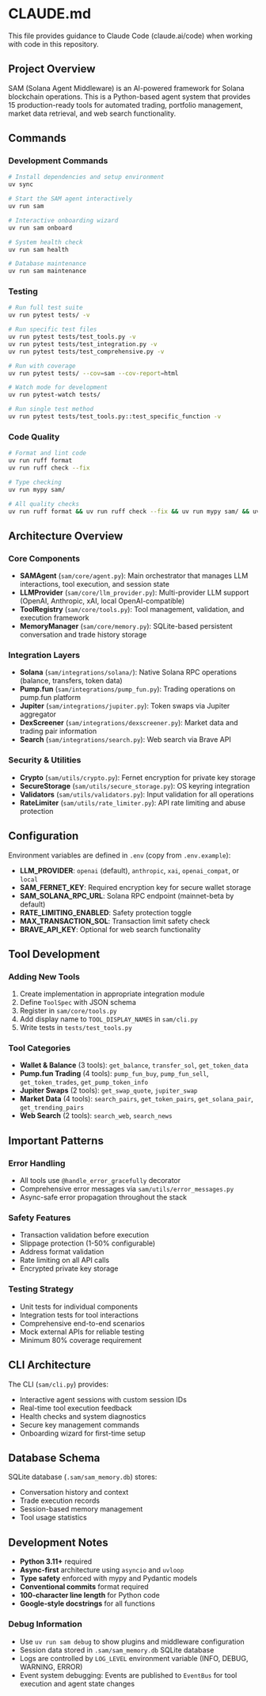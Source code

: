 # CLAUDE.md

This file provides guidance to Claude Code (claude.ai/code) when working with code in this repository.

## Project Overview

SAM (Solana Agent Middleware) is an AI-powered framework for Solana blockchain operations. This is a Python-based agent system that provides 15 production-ready tools for automated trading, portfolio management, market data retrieval, and web search functionality.

## Commands

### Development Commands
```bash
# Install dependencies and setup environment
uv sync

# Start the SAM agent interactively
uv run sam

# Interactive onboarding wizard
uv run sam onboard

# System health check
uv run sam health

# Database maintenance
uv run sam maintenance
```

### Testing
```bash
# Run full test suite
uv run pytest tests/ -v

# Run specific test files
uv run pytest tests/test_tools.py -v
uv run pytest tests/test_integration.py -v
uv run pytest tests/test_comprehensive.py -v

# Run with coverage
uv run pytest tests/ --cov=sam --cov-report=html

# Watch mode for development
uv run pytest-watch tests/

# Run single test method
uv run pytest tests/test_tools.py::test_specific_function -v
```

### Code Quality
```bash
# Format and lint code
uv run ruff format
uv run ruff check --fix

# Type checking
uv run mypy sam/

# All quality checks
uv run ruff format && uv run ruff check --fix && uv run mypy sam/ && uv run pytest tests/ -v
```

## Architecture Overview

### Core Components
- **SAMAgent** (`sam/core/agent.py`): Main orchestrator that manages LLM interactions, tool execution, and session state
- **LLMProvider** (`sam/core/llm_provider.py`): Multi-provider LLM support (OpenAI, Anthropic, xAI, local OpenAI-compatible)
- **ToolRegistry** (`sam/core/tools.py`): Tool management, validation, and execution framework
- **MemoryManager** (`sam/core/memory.py`): SQLite-based persistent conversation and trade history storage

### Integration Layers
- **Solana** (`sam/integrations/solana/`): Native Solana RPC operations (balance, transfers, token data)
- **Pump.fun** (`sam/integrations/pump_fun.py`): Trading operations on pump.fun platform
- **Jupiter** (`sam/integrations/jupiter.py`): Token swaps via Jupiter aggregator
- **DexScreener** (`sam/integrations/dexscreener.py`): Market data and trading pair information
- **Search** (`sam/integrations/search.py`): Web search via Brave API

### Security & Utilities
- **Crypto** (`sam/utils/crypto.py`): Fernet encryption for private key storage
- **SecureStorage** (`sam/utils/secure_storage.py`): OS keyring integration
- **Validators** (`sam/utils/validators.py`): Input validation for all operations
- **RateLimiter** (`sam/utils/rate_limiter.py`): API rate limiting and abuse protection

## Configuration

Environment variables are defined in `.env` (copy from `.env.example`):
- **LLM_PROVIDER**: `openai` (default), `anthropic`, `xai`, `openai_compat`, or `local`
- **SAM_FERNET_KEY**: Required encryption key for secure wallet storage
- **SAM_SOLANA_RPC_URL**: Solana RPC endpoint (mainnet-beta by default)
- **RATE_LIMITING_ENABLED**: Safety protection toggle
- **MAX_TRANSACTION_SOL**: Transaction limit safety check
- **BRAVE_API_KEY**: Optional for web search functionality

## Tool Development

### Adding New Tools
1. Create implementation in appropriate integration module
2. Define `ToolSpec` with JSON schema
3. Register in `sam/core/tools.py`
4. Add display name to `TOOL_DISPLAY_NAMES` in `sam/cli.py`
5. Write tests in `tests/test_tools.py`

### Tool Categories
- **Wallet & Balance** (3 tools): `get_balance`, `transfer_sol`, `get_token_data`
- **Pump.fun Trading** (4 tools): `pump_fun_buy`, `pump_fun_sell`, `get_token_trades`, `get_pump_token_info`
- **Jupiter Swaps** (2 tools): `get_swap_quote`, `jupiter_swap`
- **Market Data** (4 tools): `search_pairs`, `get_token_pairs`, `get_solana_pair`, `get_trending_pairs`
- **Web Search** (2 tools): `search_web`, `search_news`

## Important Patterns

### Error Handling
- All tools use `@handle_error_gracefully` decorator
- Comprehensive error messages via `sam/utils/error_messages.py`
- Async-safe error propagation throughout the stack

### Safety Features
- Transaction validation before execution
- Slippage protection (1-50% configurable)
- Address format validation
- Rate limiting on all API calls
- Encrypted private key storage

### Testing Strategy
- Unit tests for individual components
- Integration tests for tool interactions
- Comprehensive end-to-end scenarios
- Mock external APIs for reliable testing
- Minimum 80% coverage requirement

## CLI Architecture

The CLI (`sam/cli.py`) provides:
- Interactive agent sessions with custom session IDs
- Real-time tool execution feedback
- Health checks and system diagnostics
- Secure key management commands
- Onboarding wizard for first-time setup

## Database Schema

SQLite database (`.sam/sam_memory.db`) stores:
- Conversation history and context
- Trade execution records
- Session-based memory management
- Tool usage statistics

## Development Notes

- **Python 3.11+** required
- **Async-first** architecture using `asyncio` and `uvloop`
- **Type safety** enforced with mypy and Pydantic models
- **Conventional commits** format required
- **100-character line length** for Python code
- **Google-style docstrings** for all functions

### Debug Information
- Use `uv run sam debug` to show plugins and middleware configuration
- Session data stored in `.sam/sam_memory.db` SQLite database
- Logs are controlled by `LOG_LEVEL` environment variable (INFO, DEBUG, WARNING, ERROR)
- Event system debugging: Events are published to `EventBus` for tool execution and agent state changes
